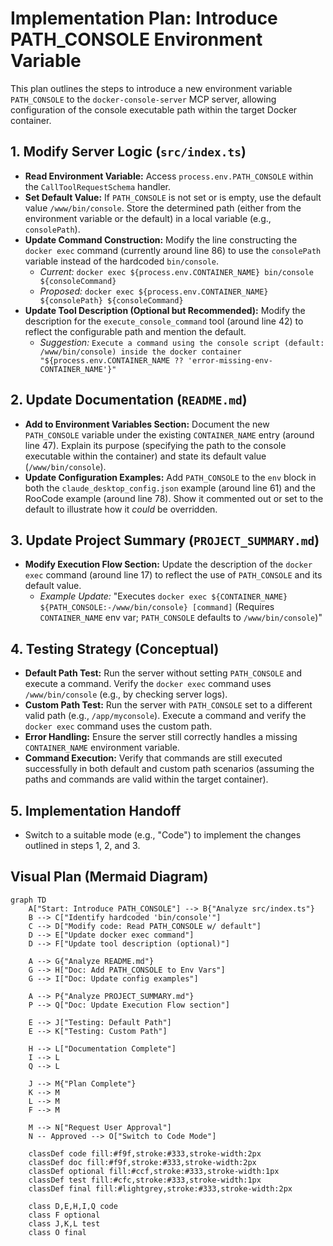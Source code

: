 # Implementation Plan: Introduce PATH_CONSOLE Environment Variable

This plan outlines the steps to introduce a new environment variable `PATH_CONSOLE` to the `docker-console-server` MCP server, allowing configuration of the console executable path within the target Docker container.

## 1. Modify Server Logic (`src/index.ts`)

*   **Read Environment Variable:** Access `process.env.PATH_CONSOLE` within the `CallToolRequestSchema` handler.
*   **Set Default Value:** If `PATH_CONSOLE` is not set or is empty, use the default value `/www/bin/console`. Store the determined path (either from the environment variable or the default) in a local variable (e.g., `consolePath`).
*   **Update Command Construction:** Modify the line constructing the `docker exec` command (currently around line 86) to use the `consolePath` variable instead of the hardcoded `bin/console`.
    *   *Current:* `docker exec ${process.env.CONTAINER_NAME} bin/console ${consoleCommand}`
    *   *Proposed:* `docker exec ${process.env.CONTAINER_NAME} ${consolePath} ${consoleCommand}`
*   **Update Tool Description (Optional but Recommended):** Modify the description for the `execute_console_command` tool (around line 42) to reflect the configurable path and mention the default.
    *   *Suggestion:* `Execute a command using the console script (default: /www/bin/console) inside the docker container "${process.env.CONTAINER_NAME ?? 'error-missing-env-CONTAINER_NAME'}"`

## 2. Update Documentation (`README.md`)

*   **Add to Environment Variables Section:** Document the new `PATH_CONSOLE` variable under the existing `CONTAINER_NAME` entry (around line 47). Explain its purpose (specifying the path to the console executable within the container) and state its default value (`/www/bin/console`).
*   **Update Configuration Examples:** Add `PATH_CONSOLE` to the `env` block in both the `claude_desktop_config.json` example (around line 61) and the RooCode example (around line 78). Show it commented out or set to the default to illustrate how it *could* be overridden.

## 3. Update Project Summary (`PROJECT_SUMMARY.md`)

*   **Modify Execution Flow Section:** Update the description of the `docker exec` command (around line 17) to reflect the use of `PATH_CONSOLE` and its default value.
    *   *Example Update:* "Executes `docker exec ${CONTAINER_NAME} ${PATH_CONSOLE:-/www/bin/console} [command]` (Requires `CONTAINER_NAME` env var; `PATH_CONSOLE` defaults to `/www/bin/console`)"

## 4. Testing Strategy (Conceptual)

*   **Default Path Test:** Run the server without setting `PATH_CONSOLE` and execute a command. Verify the `docker exec` command uses `/www/bin/console` (e.g., by checking server logs).
*   **Custom Path Test:** Run the server with `PATH_CONSOLE` set to a different valid path (e.g., `/app/myconsole`). Execute a command and verify the `docker exec` command uses the custom path.
*   **Error Handling:** Ensure the server still correctly handles a missing `CONTAINER_NAME` environment variable.
*   **Command Execution:** Verify that commands are still executed successfully in both default and custom path scenarios (assuming the paths and commands are valid within the target container).

## 5. Implementation Handoff

*   Switch to a suitable mode (e.g., "Code") to implement the changes outlined in steps 1, 2, and 3.

## Visual Plan (Mermaid Diagram)

```mermaid
graph TD
    A["Start: Introduce PATH_CONSOLE"] --> B{"Analyze src/index.ts"}
    B --> C["Identify hardcoded 'bin/console'"]
    C --> D["Modify code: Read PATH_CONSOLE w/ default"]
    D --> E["Update docker exec command"]
    D --> F["Update tool description (optional)"]

    A --> G{"Analyze README.md"}
    G --> H["Doc: Add PATH_CONSOLE to Env Vars"]
    G --> I["Doc: Update config examples"]

    A --> P{"Analyze PROJECT_SUMMARY.md"}
    P --> Q["Doc: Update Execution Flow section"]

    E --> J["Testing: Default Path"]
    E --> K["Testing: Custom Path"]

    H --> L["Documentation Complete"]
    I --> L
    Q --> L

    J --> M{"Plan Complete"}
    K --> M
    L --> M
    F --> M

    M --> N["Request User Approval"]
    N -- Approved --> O["Switch to Code Mode"]

    classDef code fill:#f9f,stroke:#333,stroke-width:2px
    classDef doc fill:#f9f,stroke:#333,stroke-width:2px
    classDef optional fill:#ccf,stroke:#333,stroke-width:1px
    classDef test fill:#cfc,stroke:#333,stroke-width:1px
    classDef final fill:#lightgrey,stroke:#333,stroke-width:2px

    class D,E,H,I,Q code
    class F optional
    class J,K,L test
    class O final
